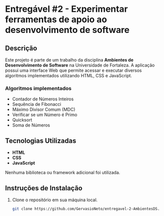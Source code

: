 # Entregável #2 - Experimentar ferramentas de apoio ao desenvolvimento de software

## Descrição
Este projeto é parte de um trabalho da disciplina **Ambientes de Desenvolvimento de Software** na Universidade de Fortaleza. A aplicação possui uma interface Web que permite acessar e executar diversos algoritmos implementados utilizando HTML, CSS e JavaScript.

### Algoritmos implementados
- Contador de Números Inteiros
- Sequência de Fibonacci
- Máximo Divisor Comum (MDC)
- Verificar se um Número é Primo
- Quicksort
- Soma de Números

## Tecnologias Utilizadas
- **HTML**
- **CSS**
- **JavaScript**

Nenhuma biblioteca ou framework adicional foi utilizada.

## Instruções de Instalação
1. Clone o repositório em sua máquina local.
   ```bash
   git clone https://github.com/GervasioNeto/entregavel-2-AmbientesDS.git
